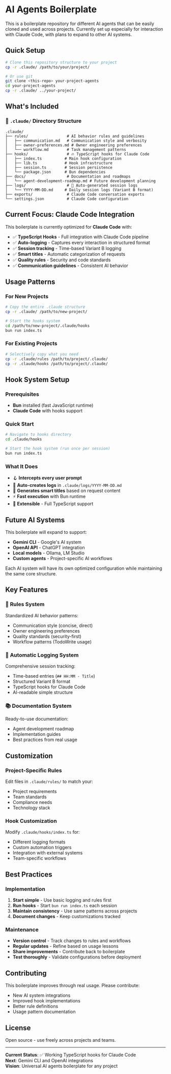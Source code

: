 # AI Agents Boilerplate

This is a boilerplate repository for different AI agents that can be easily cloned and used across projects. Currently set up especially for interaction with Claude Code, with plans to expand to other AI systems.

## Quick Setup

```bash
# Clone this repository structure to your project
cp -r .claude/ /path/to/your/project/

# Or use git
git clone <this-repo> your-project-agents
cd your-project-agents
cp -r .claude/ ../your-project/
```

## What's Included

### 📁 `.claude/` Directory Structure

```
.claude/
├── rules/                 # AI behavior rules and guidelines
│   ├── communication.md   # Communication style and verbosity
│   ├── owner-preferences.md # Owner engineering preferences
│   └── workflow.md        # Task management patterns
├── hooks/                 # 🔥 TypeScript hooks for Claude Code
│   ├── index.ts          # Main hook configuration
│   ├── lib.ts            # Hook infrastructure
│   ├── session.ts        # Session persistence
│   └── package.json      # Bun dependencies
├── docs/                  # Documentation and roadmaps
│   └── agent-development-roadmap.md # Future development planning
├── logs/                  # 📝 Auto-generated session logs
│   └── YYYY-MM-DD.md     # Daily session logs (Variant B format)
├── exports/               # Claude Code conversation exports
└── settings.json          # Claude Code configuration
```

## Current Focus: Claude Code Integration

This boilerplate is currently optimized for **Claude Code** with:

- ✅ **TypeScript Hooks** - Full integration with Claude Code pipeline
- ✅ **Auto-logging** - Captures every interaction in structured format
- ✅ **Session tracking** - Time-based Variant B logging
- ✅ **Smart titles** - Automatic categorization of requests
- ✅ **Quality rules** - Security and code standards
- ✅ **Communication guidelines** - Consistent AI behavior

## Usage Patterns

### For New Projects

```bash
# Copy the entire .claude structure
cp -r .claude/ /path/to/new-project/

# Start the hooks system
cd /path/to/new-project/.claude/hooks
bun run index.ts
```

### For Existing Projects

```bash
# Selectively copy what you need
cp -r .claude/rules /path/to/project/.claude/
cp -r .claude/hooks /path/to/project/.claude/
```

## Hook System Setup

### Prerequisites

- **Bun** installed (fast JavaScript runtime)
- **Claude Code** with hooks support

### Quick Start

```bash
# Navigate to hooks directory
cd .claude/hooks

# Start the hook system (run once per session)
bun run index.ts
```

### What It Does

- 🪝 **Intercepts every user prompt**
- 📝 **Auto-creates logs** in `.claude/logs/YYYY-MM-DD.md`
- 🎯 **Generates smart titles** based on request content
- ⚡ **Fast execution** with Bun runtime
- 🔧 **Extensible** - Full TypeScript support

## Future AI Systems

This boilerplate will expand to support:

- **Gemini CLI** - Google's AI system
- **OpenAI API** - ChatGPT integration
- **Local models** - Ollama, LM Studio
- **Custom agents** - Project-specific AI workflows

Each AI system will have its own optimized configuration while maintaining the same core structure.

## Key Features

### 🔧 **Rules System**

Standardized AI behavior patterns:

- Communication style (concise, direct)
- Owner engineering preferences
- Quality standards (security-first)
- Workflow patterns (TodoWrite usage)

### 📝 **Automatic Logging System**

Comprehensive session tracking:

- Time-based entries (`## HH:MM - Title`)
- Structured Variant B format
- TypeScript hooks for Claude Code
- AI-readable simple structure

### 📚 **Documentation System**

Ready-to-use documentation:

- Agent development roadmap
- Implementation guides
- Best practices from real usage

## Customization

### Project-Specific Rules

Edit files in `.claude/rules/` to match your:

- Project requirements
- Team standards
- Compliance needs
- Technology stack

### Hook Customization

Modify `.claude/hooks/index.ts` for:

- Different logging formats
- Custom automation triggers
- Integration with external systems
- Team-specific workflows

## Best Practices

### Implementation

1. **Start simple** - Use basic logging and rules first
2. **Run hooks** - Start `bun run index.ts` each session
3. **Maintain consistency** - Use same patterns across projects
4. **Document changes** - Keep customizations tracked

### Maintenance

- **Version control** - Track changes to rules and workflows
- **Regular updates** - Refine based on usage lessons
- **Share improvements** - Contribute back to boilerplate
- **Test thoroughly** - Validate configurations before deployment

## Contributing

This boilerplate improves through real usage. Please contribute:

- New AI system integrations
- Improved hook implementations
- Better rule definitions
- Usage pattern documentation

## License

Open source - use freely across projects and teams.

---

**Current Status**: ✅ Working TypeScript hooks for Claude Code  
**Next**: Gemini CLI and OpenAI integrations  
**Vision**: Universal AI agents boilerplate for any project
